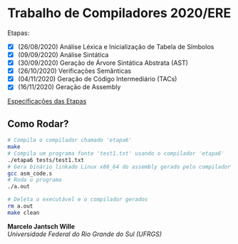 # Trabalho de Compiladores 2020/ERE

Etapas:

- [x] (26/08/2020) Análise Léxica e Inicialização de Tabela de Símbolos
- [x] (09/09/2020) Análise Sintática
- [x] (30/09/2020) Geração de Árvore Sintática Abstrata (AST)
- [x] (26/10/2020) Verificações Semânticas
- [x] (04/11/2020) Geração de Código Intermediário (TACs)
- [x] (16/11/2020) Geração de Assembly

[Especificações das Etapas](specs)  

## Como Rodar?

```bash
# Compila o compilador chamado 'etapa6'
make
# Compila um programa fonte 'test1.txt' usando o compilador 'etapa6'
./etapa6 tests/test1.txt
# Gera binário linkado Linux x86_64 do assembly gerado pelo compilador 'etapa6'
gcc asm_code.s
# Roda o programa
./a.out

# Deleta o executável e o compilador gerados
rm a.out
make clean
```

**Marcelo Jantsch Wille**  
*Universidade Federal do Rio Grande do Sul (UFRGS)*
